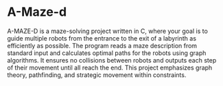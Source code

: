 <h1>A-Maze-d</h1>

<p>
A-MAZE-D is a maze-solving project written in C, where your goal is to guide multiple robots from the entrance to the exit of a labyrinth as efficiently as possible. The program reads a maze description from standard input and calculates optimal paths for the robots using graph algorithms. It ensures no collisions between robots and outputs each step of their movement until all reach the end. This project emphasizes graph theory, pathfinding, and strategic movement within constraints.
</p>